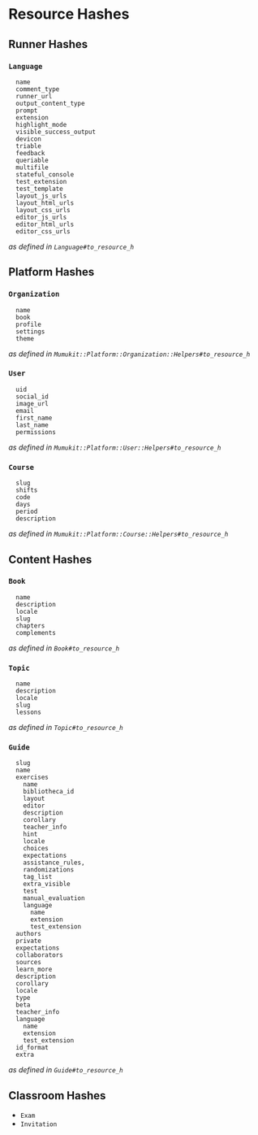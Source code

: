 # Resource Hashes

## Runner Hashes

### `Language`

```
  name
  comment_type
  runner_url
  output_content_type
  prompt
  extension
  highlight_mode
  visible_success_output
  devicon
  triable
  feedback
  queriable
  multifile
  stateful_console
  test_extension
  test_template
  layout_js_urls
  layout_html_urls
  layout_css_urls
  editor_js_urls
  editor_html_urls
  editor_css_urls
```

_as defined in `Language#to_resource_h`_

## Platform Hashes

### `Organization`

```
  name
  book
  profile
  settings
  theme
```

_as defined in `Mumukit::Platform::Organization::Helpers#to_resource_h`_

### `User`

```
  uid
  social_id
  image_url
  email
  first_name
  last_name
  permissions
```

_as defined in `Mumukit::Platform::User::Helpers#to_resource_h`_

### `Course`

```
  slug
  shifts
  code
  days
  period
  description
```

_as defined in `Mumukit::Platform::Course::Helpers#to_resource_h`_

## Content Hashes

### `Book`

```
  name
  description
  locale
  slug
  chapters
  complements
```

_as defined in `Book#to_resource_h`_


### `Topic`

```
  name
  description
  locale
  slug
  lessons
```

_as defined in `Topic#to_resource_h`_

### `Guide`

```
  slug
  name
  exercises
    name
    bibliotheca_id
    layout
    editor
    description
    corollary
    teacher_info
    hint
    locale
    choices
    expectations
    assistance_rules,
    randomizations
    tag_list
    extra_visible
    test
    manual_evaluation
    language
      name
      extension
      test_extension
  authors
  private
  expectations
  collaborators
  sources
  learn_more
  description
  corollary
  locale
  type
  beta
  teacher_info
  language
    name
    extension
    test_extension
  id_format
  extra
```

_as defined in `Guide#to_resource_h`_

## Classroom Hashes

* `Exam`
* `Invitation`
